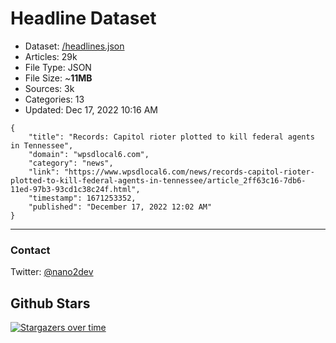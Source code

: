 # Headline Dataset

- Dataset: [/headlines.json](https://raw.githubusercontent.com/fwd/news/master/headlines.json) 
- Articles: 29k
- File Type: JSON
- File Size: ~**11MB**
- Sources: 3k
- Categories: 13
- Updated: Dec 17, 2022 10:16 AM

```
{
    "title": "Records: Capitol rioter plotted to kill federal agents in Tennessee",
    "domain": "wpsdlocal6.com",
    "category": "news",
    "link": "https://www.wpsdlocal6.com/news/records-capitol-rioter-plotted-to-kill-federal-agents-in-tennessee/article_2ff63c16-7db6-11ed-97b3-93cd1c38c24f.html",
    "timestamp": 1671253352,
    "published": "December 17, 2022 12:02 AM"
}
```

---

### Contact 

Twitter: [@nano2dev](https://twitter.com/nano2dev)

## Github Stars

[![Stargazers over time](https://starchart.cc/fwd/news.svg)](https://starchart.cc/fwd/news)
